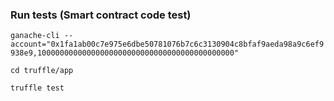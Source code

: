 ### Run tests (Smart contract code test) ###

` ganache-cli --account="0x1fa1ab00c7e975e6dbe50781076b7c6c3130904c8bfaf9aeda98a9c6ef9938e9,10000000000000000000000000000000000000000000"
`

` cd truffle/app
`

` truffle test
`
